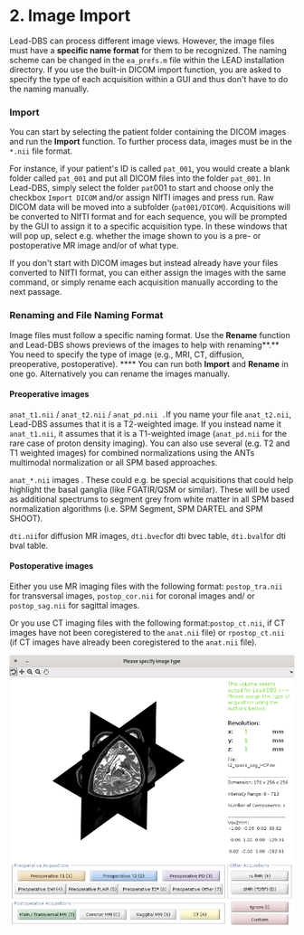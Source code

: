 # 2. Image Import

Lead-DBS can process different image views. However, the image files must have a **specific name format** for them to be recognized. The naming scheme can be changed in the `ea_prefs.m` file within the LEAD installation directory. If you use the built-in DICOM import function, you are asked to specify the type of each acquisition within a GUI and thus don't have to do the naming manually.

### Import

You can start by selecting the patient folder containing the DICOM images and run the **Import** function. To further process data, images must be in the `*.nii` file format.

For instance, if your patient's ID is called `pat_001`, you would create a blank folder called `pat_001` and put all DICOM files into the folder `pat_001`. In Lead-DBS, simply select the folder `pat`001 to start and choose only the checkbox `Import DICOM` and/or assign NIfTI images and press run. Raw DICOM data will be moved into a subfolder (`pat001/DICOM`). Acquisitions will be converted to NIfTI format and for each sequence, you will be prompted by the GUI to assign it to a specific acquisition type. In these windows that will pop up, select e.g. whether the image shown to you is a pre- or postoperative MR image and/or of what type.

If you don't start with DICOM images but instead already have your files converted to NIfTI format, you can either assign the images with the same command, or simply rename each acquisition manually according to the next passage.

### Renaming and File Naming Format

Image files must follow a specific naming format. Use the **Rename** function and Lead-DBS shows previews of the images to help with renaming\*\*.\*\* You need to specify the type of image (e.g., MRI, CT, diffusion, preoperative, postoperative). \*\*\*\* You can run both **Import** and **Rename** in one go. Alternatively you can rename the images manually.

#### Preoperative images

`anat_t1.nii` / `anat_t2.nii` / `anat_pd.nii .`If you name your file `anat_t2.nii`, Lead-DBS assumes that it is a T2-weighted image. If you instead name it `anat_t1.nii`, it assumes that it is a T1-weighted image (`anat_pd.nii` for the rare case of proton density imaging). You can also use several (e.g. T2 and T1 weighted images) for combined normalizations using the ANTs multimodal normalization or all SPM based approaches.

`anat_*.nii` images . These could e.g. be special acquisitions that could help highlight the basal ganglia (like FGATIR/QSM or similar). These will be used as additional spectrums to segment grey from white matter in all SPM based normalization algorithms (i.e. SPM Segment, SPM DARTEL and SPM SHOOT).

`dti.nii`for diffusion MR images, `dti.bvec`for dti bvec table, `dti.bval`for dti bval table.

#### Postoperative images

Either you use MR imaging files with the following format: `postop_tra.nii` for transversal images, `postop_cor.nii` for coronal images and/ or `postop_sag.nii` for sagittal images.

Or you use CT imaging files with the following format:`postop_ct.nii`, if CT images have not been coregistered to the `anat.nii` file) or `rpostop_ct.nii` (if CT images have already been coregistered to the `anat.nii` file).

![The user interface to rename images.](../../.gitbook/assets/lead-dbs-rename-images.png)
